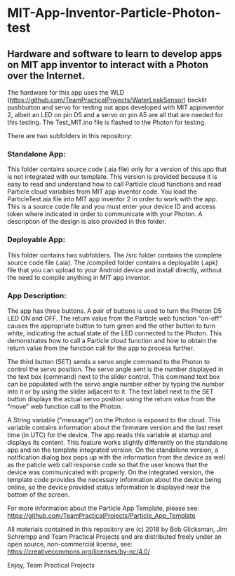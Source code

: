 # MIT-App-Inventor-Particle-Photon-test
## Hardware and software to learn to develop apps on MIT app inventor to interact with a Photon over the Internet.

The hardware for this app uses the WLD (https://github.com/TeamPracticalProjects/WaterLeakSensor) 
backlit pushbutton and servo for testing out apps developed with MIT appinventor 2, albeit an LED on pin D5 
and a servo on pin A5 are all that are needed for this testing. The Test_MIT.ino file is flashed to the Photon for testing.  

There are two subfolders in this repository:
### Standalone App:  
This folder contains source code (.aia file) only for a version of this app that is not integrated with our template.  This version is provided because it is easy to read and understand how to call Particle cloud functions and read Particle cloud variables from MIT app inventor code.  You load the ParticleTest.aia file into MIT app inventor 2 in order to work with the app.  This is a source code file and you must
enter your device ID and access token where indicated in order to communicate with your Photon.  A description of the design is also provided in this folder.
### Deployable App:
This folder contains two subfolders.  The /src folder contains the complete source code file (.aia).  The /compiled folder contains a deployable (.apk) file that you can upload to your Android device and install directly, without the need to compile anything in MIT app inventor.

### App Description:
The app has three buttons. A pair of buttons is used to turn the Photon D5 LED ON and OFF. 
The return value from the Particle web function "on-off" causes the appropriate button to turn green and 
the other button to turn white, indicating the actual state of the LED connected to the Photon.  This demonstrates how to call a 
Particle cloud function and how to obtain the return value from the function call for the app to process further.

The third button (SET) sends a servo angle command to the Photon to control the servo position.  The servo angle sent is the number 
displayed in the text box (command) next to the slider control. This command text box can be populated with the servo angle number 
either by typing the number into it or by using the slider adjacent to it. The text label next to the SET button displays the actual
servo position using the return value from the "move" web function call to the Photon.

A String variable ("message") on the Photon is exposed to the cloud.  This variable contains information about the 
firmware version and the last reset time (in UTC) for the device.  The app reads this variable at startup and displays its content.  This feature works slightly differently on the standalone app and on the template integrated version.  On the standalone version, a notification dialog box pops up with the information from the device as well as the paticle web call response code so that the user knows that the device was communicated with properly.  On the integrated version, the template code provides the necessary information about the device being online, so the device provided status information is displayed near the bottom of the screen.

For more information about the Particle App Template, please see:
https://github.com/TeamPracticalProjects/Particle_App_Template

All materials contained in this repository are (c) 2018 by Bob Glicksman,
Jim Schrempp and Team Practical Projects and are distributed freely under
an open source, non-commercial license, see: https://creativecommons.org/licenses/by-nc/4.0/

Enjoy,
Team Practical Projects
